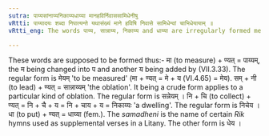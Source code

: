 ```yaml
---
sutra: पाय्यसांनाय्यनिकाय्यधाय्या मानहविर्निवाससामिधेनीषु
vRtti: पाय्यादयः शब्दा निपात्यन्ते यथासंख्यं माने हविषि निवासे सामिधेन्वां चाभिधेयायाम् ॥
vRtti_eng: The words पाय्य, सान्नाय्य, निकाय्य and धाय्या are irregularly formed meaning 'a measure', 'an oblation to fire', 'a dwelling', and 'a sacrificial prayer', respectively.

---
```

These words are supposed to be formed thus:- मा (to measure) + ण्यत् = पाय्यम्, the म being changed into प and another य being added by (VII.3.33). The regular form is मेयम् 'to be measured' (मा + ण्यत् = मे + य (VI.4.65) = मेय). सम् + नी (to lead) + ण्यत् = सान्नाय्यम् 'the oblation'. It being a crude form applies to a particular kind of oblation. The regular form is सन्नेयम् । नि + चि (to collect) + ण्यत् = नि + चै + य = नि + चाय + य = निकाय्यः 'a dwelling'. The regular form is निचेय । धा (to put) + ण्यत् = धाय्या (fem.). The _samadheni_ is the name of certain _Rik_ hymns used as supplemental verses in a Litany. The other form is धेय ।
